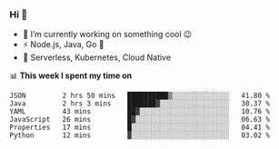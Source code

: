 ### Hi 👋

<!--
**nodejh/nodejh** is a ✨ _special_ ✨ repository because its `README.md` (this file) appears on your GitHub profile.

Here are some ideas to get you started:

- 🔭 I’m currently working on ...
- 🌱 I’m currently learning ...
- 👯 I’m looking to collaborate on ...
- 🤔 I’m looking for help with ...
- 💬 Ask me about ...
- 📫 How to reach me: ...
- 😄 Pronouns: ...
- ⚡ Fun fact: ...
-->

- 🔭 I’m currently working on something cool :wink:
- ⚡ Node.js, Java, Go :thought_balloon:
- 🤖 Serverless, Kubernetes, Cloud Native

📊 **This week I spent my time on**

<!--START_SECTION:waka-->

```text
JSON         2 hrs 50 mins   ██████████▒░░░░░░░░░░░░░░   41.80 %
Java         2 hrs 3 mins    ███████▓░░░░░░░░░░░░░░░░░   30.37 %
YAML         43 mins         ██▓░░░░░░░░░░░░░░░░░░░░░░   10.76 %
JavaScript   26 mins         █▓░░░░░░░░░░░░░░░░░░░░░░░   06.63 %
Properties   17 mins         █░░░░░░░░░░░░░░░░░░░░░░░░   04.41 %
Python       12 mins         ▓░░░░░░░░░░░░░░░░░░░░░░░░   03.02 %
```

<!--END_SECTION:waka-->


<!--
:traffic_light: **Visitors**

![visitors](https://visitor-badge.glitch.me/badge?page_id=nodejh.nodejh)
-->

